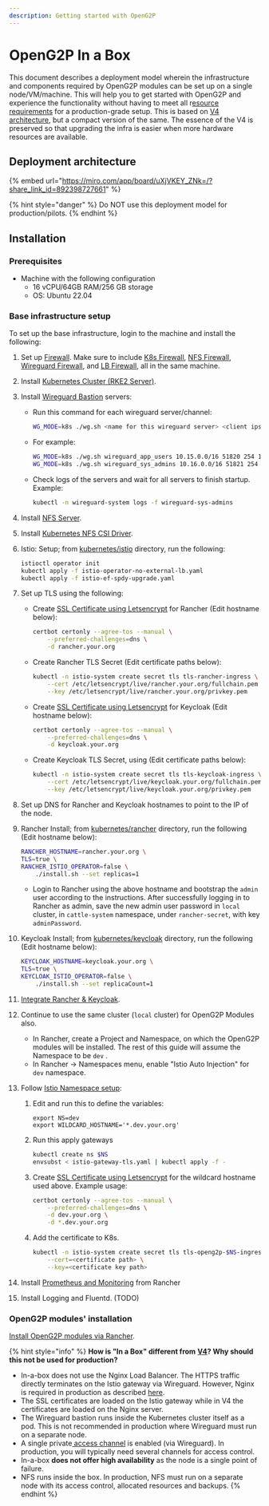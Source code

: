 ```yaml
---
description: Getting started with OpenG2P
---
```


# OpenG2P In a Box

This document describes a deployment model wherein the infrastructure and components required by OpenG2P modules can be set up on a single node/VM/machine.  This will help you to get started with OpenG2P and experience the functionality without having to meet all r[esource requirements](hardware-requirements.md) for a production-grade setup. This is based on [V4 architecture](./#deployment-architecture), but a compact version of the same.  The essence of the V4 is preserved so that upgrading the infra is easier when more hardware resources are available.

## Deployment architecture

{% embed url="https://miro.com/app/board/uXjVKEY_ZNk=/?share_link_id=892398727661" %}

{% hint style="danger" %}
Do NOT use this deployment model for production/pilots.
{% endhint %}

## Installation

### Prerequisites

* Machine with the following configuration
  * 16 vCPU/64GB RAM/256 GB storage
  * OS: Ubuntu 22.04

### Base infrastructure setup

To set up the base infrastructure, login to the machine and install the following:

1. Set up [Firewall](base-infrastructure/openg2p-cluster/cluster-setup/firewall.md). Make sure to include [K8s Firewall](base-infrastructure/openg2p-cluster/cluster-setup/firewall.md#firewall-rules-for-kubernetes-node), [NFS Firewall](base-infrastructure/openg2p-cluster/cluster-setup/firewall.md#firewall-rules-for-nfs), [Wireguard Firewall](base-infrastructure/openg2p-cluster/cluster-setup/firewall.md#firewall-rules-for-wireguard), and [LB Firewall](base-infrastructure/openg2p-cluster/cluster-setup/firewall.md#firewall-rules-for-load-balancer), all in the same machine.
2. Install [Kubernetes Cluster (RKE2 Server)](base-infrastructure/openg2p-cluster/cluster-setup/#cluster-installation).
3. Install [Wireguard Bastion](base-infrastructure/wireguard-bastion/#installation) servers:
   *   Run this command for each wireguard server/channel:

       ```bash
       WG_MODE=k8s ./wg.sh <name for this wireguard server> <client ips subnet mask> <port> <no of peers> <subnet mask of the cluster nodes & lbs>
       ```
   *   For example:

       ```bash
       WG_MODE=k8s ./wg.sh wireguard_app_users 10.15.0.0/16 51820 254 172.16.0.0/24
       WG_MODE=k8s ./wg.sh wireguard_sys_admins 10.16.0.0/16 51821 254 172.16.0.0/24
       ```
   *   Check logs of the servers and wait for all servers to finish startup. Example:

       ```bash
       kubectl -n wireguard-system logs -f wireguard-sys-admins
       ```
4. Install [NFS Server](base-infrastructure/nfs-server.md#installation).
5. Install [Kubernetes NFS CSI Driver](base-infrastructure/openg2p-cluster/cluster-setup/#nfs-client-provisioner).
6.  Istio: Setup; from [kubernetes/istio](https://github.com/OpenG2P/openg2p-deployment/tree/main/kubernetes/istio) directory, run the following:

    ```bash
    istioctl operator init
    kubectl apply -f istio-operator-no-external-lb.yaml
    kubectl apply -f istio-ef-spdy-upgrade.yaml
    ```
7. Set up TLS using the following:
   *   Create [SSL Certificate using Letsencrypt](deployment-guide/ssl-certificates-using-letsencrypt.md) for Rancher (Edit hostname below):

       ```bash
       certbot certonly --agree-tos --manual \
           --preferred-challenges=dns \
           -d rancher.your.org
       ```
   *   Create Rancher TLS Secret (Edit certificate paths below):

       ```bash
       kubectl -n istio-system create secret tls tls-rancher-ingress \
           --cert /etc/letsencrypt/live/rancher.your.org/fullchain.pem \
           --key /etc/letsencrypt/live/rancher.your.org/privkey.pem
       ```
   *   Create [SSL Certificate using Letsencrypt](deployment-guide/ssl-certificates-using-letsencrypt.md) for Keycloak (Edit hostname below):

       ```bash
       certbot certonly --agree-tos --manual \
           --preferred-challenges=dns \
           -d keycloak.your.org
       ```
   *   Create Keycloak TLS Secret, using (Edit certificate paths below):

       ```bash
       kubectl -n istio-system create secret tls tls-keycloak-ingress \
           --cert /etc/letsencrypt/live/keycloak.your.org/fullchain.pem \
           --key /etc/letsencrypt/live/keycloak.your.org/privkey.pem
       ```
8. Set up DNS for Rancher and Keycloak hostnames to point to the IP of the node.
9.  Rancher Install; from [kubernetes/rancher](https://github.com/OpenG2P/openg2p-deployment/tree/main/kubernetes/rancher) directory, run the following (Edit hostname below):

    ```bash
    RANCHER_HOSTNAME=rancher.your.org \
    TLS=true \
    RANCHER_ISTIO_OPERATOR=false \
        ./install.sh --set replicas=1
    ```

    * Login to Rancher using the above hostname and bootstrap the `admin` user according to the instructions. After successfully logging in to Rancher as admin, save the new admin user password in `local` cluster, in `cattle-system` namespace, under `rancher-secret`, with key `adminPassword`.
10. Keycloak Install; from [kubernetes/keycloak](https://github.com/OpenG2P/openg2p-deployment/tree/main/kubernetes/keycloak) directory, run the following (Edit hostname below):

    ```bash
    KEYCLOAK_HOSTNAME=keycloak.your.org \
    TLS=true \
    KEYCLOAK_ISTIO_OPERATOR=false \
        ./install.sh --set replicaCount=1
    ```
11. [Integrate Rancher & Keycloak](base-infrastructure/rancher.md#rancher-keycloak-integration).
12. Continue to use the same cluster (`local` cluster) for OpenG2P Modules also.
    * In Rancher, create a Project and Namespace, on which the OpenG2P modules will be installed. The rest of this guide will assume the Namespace to be `dev` .
    * In Rancher -> Namespaces menu, enable "Istio Auto Injection" for `dev` namespace.
13. Follow [Istio Namespace setup](base-infrastructure/openg2p-cluster/cluster-setup/istio.md#namespace-setup):
    1.  Edit and run this to define the variables:

        ```
        export NS=dev
        export WILDCARD_HOSTNAME='*.dev.your.org'
        ```
    2.  Run this apply gateways

        ```bash
        kubectl create ns $NS
        envsubst < istio-gateway-tls.yaml | kubectl apply -f -
        ```
    3.  Create [SSL Certificate using Letsencrypt](deployment-guide/ssl-certificates-using-letsencrypt.md) for the wildcard hostname used above. Example usage:

        ```bash
        certbot certonly --agree-tos --manual \
            --preferred-challenges=dns \
            -d dev.your.org \
            -d *.dev.your.org
        ```
    4.  Add the certificate to K8s.

        ```bash
        kubectl -n istio-system create secret tls tls-openg2p-$NS-ingress \
            --cert=<certificate path> \
            --key=<certificate key path>
        ```
14. Install [Prometheus and Monitoring](base-infrastructure/openg2p-cluster/prometheus-and-grafana.md) from Rancher
15. Install Logging and Fluentd. (TODO)

### OpenG2P modules' installation

[Install OpenG2P modules via Rancher](../spar/deployment.md#installation-using-rancher-ui). &#x20;

{% hint style="info" %}
**How is "In a Box" different from** [**V4**](./#deployment-architecture-v4)**? Why should this not be used for production?**

* In-a-box does not use the Nginx Load Balancer. The HTTPS traffic directly terminates on the Istio gateway via Wireguard. However, Nginx is required in production as described [here](base-infrastructure/load-balancer/nginx.md).
* The SSL certificates are loaded on the Istio gateway while in V4 the certificates are loaded on the Nginx server.
* The Wireguard bastion runs inside the Kubernetes cluster itself as a pod. This is not recommended in production where Wireguard must run on a separate node.
* A single private[ access channel](deployment-guide/security/private-access-channel.md) is enabled (via Wireguard).  In production, you will typically need several channels for access control.
* In-a-box **does not offer high availability** as the node is a single point of failure.&#x20;
* NFS runs inside the box. In production, NFS must run on a separate node with its access control, allocated resources and backups.
{% endhint %}
